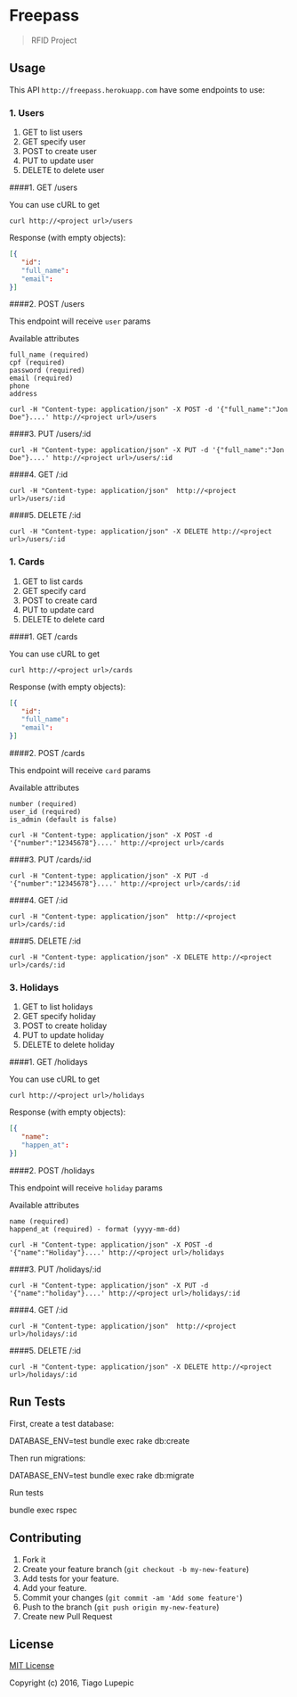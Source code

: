 # Freepass

> RFID Project


## Usage

This API `http://freepass.herokuapp.com` have some endpoints to use:


### 1. Users

1. GET to list users
2. GET specify user
3. POST to create user
4. PUT to update user
5. DELETE to delete user

####1. GET /users

You can use cURL to get

```
curl http://<project url>/users
```

Response (with empty objects):

```json
[{
   "id":
   "full_name":
   "email":
}]
```

####2. POST /users

This endpoint will receive `user` params

Available attributes

```
full_name (required)
cpf (required)
password (required)
email (required)
phone
address
```

```
curl -H "Content-type: application/json" -X POST -d '{"full_name":"Jon Doe"}....' http://<project url>/users
```

####3. PUT /users/:id

```
curl -H "Content-type: application/json" -X PUT -d '{"full_name":"Jon Doe"}....' http://<project url>/users/:id
```

####4. GET /:id

```
curl -H "Content-type: application/json"  http://<project url>/users/:id
```

####5. DELETE /:id

```
curl -H "Content-type: application/json" -X DELETE http://<project url>/users/:id
```

### 1. Cards

1. GET to list cards
2. GET specify card
3. POST to create card
4. PUT to update card
5. DELETE to delete card

####1. GET /cards

You can use cURL to get

```
curl http://<project url>/cards
```

Response (with empty objects):

```json
[{
   "id":
   "full_name":
   "email":
}]
```

####2. POST /cards

This endpoint will receive `card` params

Available attributes

```
number (required)
user_id (required)
is_admin (default is false)
```

```
curl -H "Content-type: application/json" -X POST -d '{"number":"12345678"}....' http://<project url>/cards
```

####3. PUT /cards/:id

```
curl -H "Content-type: application/json" -X PUT -d '{"number":"12345678"}....' http://<project url>/cards/:id
```

####4. GET /:id

```
curl -H "Content-type: application/json"  http://<project url>/cards/:id
```

####5. DELETE /:id

```
curl -H "Content-type: application/json" -X DELETE http://<project url>/cards/:id
```

### 3. Holidays

1. GET to list holidays
2. GET specify holiday
3. POST to create holiday
4. PUT to update holiday
5. DELETE to delete holiday

####1. GET /holidays

You can use cURL to get

```
curl http://<project url>/holidays
```

Response (with empty objects):

```json
[{
   "name":
   "happen_at":
}]
```

####2. POST /holidays

This endpoint will receive `holiday` params

Available attributes

```
name (required)
happend_at (required) - format (yyyy-mm-dd)
```

```
curl -H "Content-type: application/json" -X POST -d '{"name":"Holiday"}....' http://<project url>/holidays
```

####3. PUT /holidays/:id

```
curl -H "Content-type: application/json" -X PUT -d '{"name":"holiday"}....' http://<project url>/holidays/:id
```

####4. GET /:id

```
curl -H "Content-type: application/json"  http://<project url>/holidays/:id
```

####5. DELETE /:id

```
curl -H "Content-type: application/json" -X DELETE http://<project url>/holidays/:id
```

## Run Tests

First, create a test database:

  DATABASE_ENV=test bundle exec rake db:create

Then run migrations:

  DATABASE_ENV=test bundle exec rake db:migrate

Run tests

  bundle exec rspec


## Contributing

1. Fork it
2. Create your feature branch (`git checkout -b my-new-feature`)
3. Add tests for your feature.
4. Add your feature.
5. Commit your changes (`git commit -am 'Add some feature'`)
6. Push to the branch (`git push origin my-new-feature`)
7. Create new Pull Request

## License

[MIT License](http://www.opensource.org/licenses/mit-license.php)

Copyright (c) 2016, Tiago Lupepic

